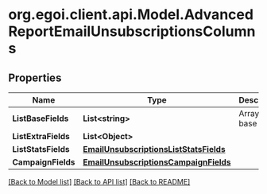 
# org.egoi.client.api.Model.AdvancedReportEmailUnsubscriptionsColumns

## Properties

Name | Type | Description | Notes
------------ | ------------- | ------------- | -------------
**ListBaseFields** | **List&lt;string&gt;** | Array of base fields | 
**ListExtraFields** | **List&lt;Object&gt;** |  | 
**ListStatsFields** | [**EmailUnsubscriptionsListStatsFields**](EmailUnsubscriptionsListStatsFields.md) |  | 
**CampaignFields** | [**EmailUnsubscriptionsCampaignFields**](EmailUnsubscriptionsCampaignFields.md) |  | 

[[Back to Model list]](../README.md#documentation-for-models)
[[Back to API list]](../README.md#documentation-for-api-endpoints)
[[Back to README]](../README.md)


